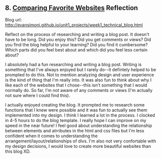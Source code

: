 ## 8. [Comparing Favorite Websites](8_technical_blog/readme.md) Reflection

Blog url: http://evansimoni.github.io/unit1_projects/week1_technical_blog.html

Reflect on the process of researching and writing a blog post. It doesn't have to be long. Did you enjoy this? Did you get comments or views? Did you find the blog helpful to your learning? Did you find it cumbersome? Which parts did you feel best about and which did you feel less certain about?

I absolutely had a fun researching and writing a blog post. Writing is something that I've always enjoyed but I rarely do--it defintely helped to be prompted to do this. Not to mention analyzing design and user experience is the kind of thing that I'm really into. It was also fun to think about why I like each of the websites that I chose--this isn't something that I would normally do. So far, I'm not aware of any comments or views (I'm actually not sure where I could find this).

I actually enjoyed creating the blog. It prompted me to research some functions that I knew were possible and it was fun to actually see them implemented into my design. I think I learned a lot in the process. I clocked in 4-5 hours to do the blog template. I really hope I can improve on my speed in the near future! I feel good about understanding the relationship between elements and atrributes in the html and css files but I'm less confident when it comes to understanding the arrangement/layout/relationships of divs. I'm also not very confortable with my design decisions, I would love to create more beautiful websites than this blog XD.